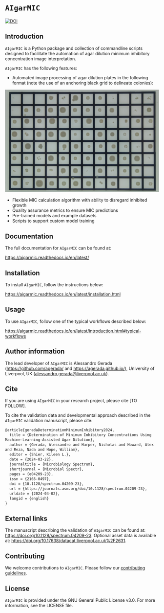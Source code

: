 # `AIgarMIC`

[![DOI](https://joss.theoj.org/papers/10.21105/joss.06826/status.svg)](https://doi.org/10.21105/joss.06826)

## Introduction

`AIgarMIC` is a Python package and collection of commandline scripts designed to facilitate the automation of agar dilution minimum inhibitory concentration image interpretation.

`AIgarMIC` has the following features:

* Automated image processing of agar dilution plates in the following format (note the use of an anchoring black grid to delineate colonies): 

![Example image 1](/readme_images/2.0.jpg)

* Flexible MIC calculation algorithm with ability to disregard inhibited growth
* Quality assurance metrics to ensure MIC predictions
* Pre-trained models and example datasets
* Scripts to support custom model training

## Documentation

The full documentation for `AIgarMIC` can be found at:

https://aigarmic.readthedocs.io/en/latest/

## Installation

To install `AIgarMIC`, follow the instructions below:

https://aigarmic.readthedocs.io/en/latest/installation.html

## Usage

To use `AIgarMIC`, follow one of the typical workflows described below:

https://aigarmic.readthedocs.io/en/latest/introduction.html#typical-workflows

## Author information

The lead developer of ``AIgarMIC`` is Alessandro Gerada (https://github.com/agerada/ and https://agerada.github.io/), 
University of Liverpool, UK (alessandro.gerada@liverpool.ac.uk).

## Cite

If you are using `AIgarMIC` in your research project, please cite [TO FOLLOW].

To cite the validation data and developmental approach described in the `AIgarMIC` validation manuscript, please cite:

    @article{geradaDeterminationMinimumInhibitory2024,
      title = {Determination of Minimum Inhibitory Concentrations Using Machine-Learning-Assisted Agar Dilution},
      author = {Gerada, Alessandro and Harper, Nicholas and Howard, Alex and Reza, Nada and Hope, William},
      editor = {Shier, Kileen L.},
      date = {2024-03-22},
      journaltitle = {Microbiology Spectrum},
      shortjournal = {Microbiol Spectr},
      pages = {e04209-23},
      issn = {2165-0497},
      doi = {10.1128/spectrum.04209-23},
      url = {https://journals.asm.org/doi/10.1128/spectrum.04209-23},
      urldate = {2024-04-02},
      langid = {english}
    }

## External links

The manuscript describing the validation of `AIgarMIC` can be found at: https://doi.org/10.1128/spectrum.04209-23.
Optional asset data is available at: https://doi.org/10.17638/datacat.liverpool.ac.uk%2F2631.

## Contributing

We welcome contributions to ``AIgarMIC``. Please follow our [contributing guidelines](https://github.com/agerada/AIgarMIC/blob/paper/CONTRIBUTING.md).

## License

`AIgarMIC` is provided under the GNU General Public License v3.0. For more information, see the LICENSE file.
